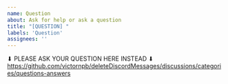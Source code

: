 ```yaml
---
name: Question
about: Ask for help or ask a question 
title: "[QUESTION] "
labels: 'Question'
assignees: ''
---
```


⬇ PLEASE ASK YOUR QUESTION HERE INSTEAD ⬇
https://github.com/victornpb/deleteDiscordMessages/discussions/categories/questions-answers
